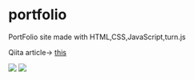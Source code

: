 # portfolio
PortFolio site made with HTML,CSS,JavaScript,turn.js

Qiita article-> [this](https://qiita.com/masibw/items/fbf7ab151edffe37bfca)


<img src="https://github.com/masibw/dataStore/blob/master/ss3.png">
<img src="https://github.com/masibw/dataStore/blob/master/ss2.png">

